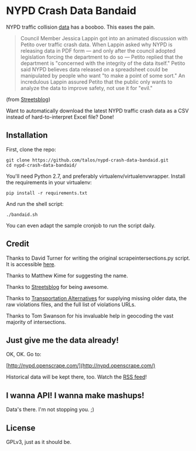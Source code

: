 # NYPD Crash Data Bandaid

NYPD traffic collision [data][] has a booboo. This eases the pain.

  [data]: http://www.nyc.gov/html/nypd/html/traffic_reports/motor_vehicle_accident_data.shtml

> Council Member Jessica Lappin got into an animated discussion with
> Petito over traffic crash data. When Lappin asked why NYPD is
> releasing data in PDF form — and only after the council adopted
> legislation forcing the department to do so — Petito replied that the
> department is "concerned with the integrity of the data itself."
> Petito said NYPD believes data released on a spreadsheet could be
> manipulated by people who want "to make a point of some sort." An
> incredulous Lappin assured Petito that the public only wants to
> analyze the data to improve safety, not use it for "evil."

(from [Streetsblog][])

  [Streetsblog]: http://www.streetsblog.org/2012/02/15/nypds-lax-crash-investigations-may-violate-state-law

Want to automatically download the latest NYPD traffic crash data as a
CSV instead of hard-to-interpret Excel file?  Done!

## Installation

First, clone the repo:

    git clone https://github.com/talos/nypd-crash-data-bandaid.git
    cd nypd-crash-data-bandaid/

You'll need Python 2.7, and preferably virtualenv/virtualenvwrapper.  Install
the requirements in your virtualenv:

    pip install -r requirements.txt

And run the shell script:

    ./bandaid.sh

You can even adapt the sample cronjob to run the script daily.

## Credit

Thanks to David Turner for writing the original scrapeintersections.py
script.  It is accessible [here](http://novalis.org/programs/scrapeintersections.txt).

Thanks to Matthew Kime for suggesting the name.

Thanks to [Streetsblog](http://www.streetsblog.org/) for being awesome.

Thanks to [Transportation Alternatives](http://www.transalt.org/) for supplying
missing older data, the raw violations files, and the full list of violations
URLs.

Thanks to Tom Swanson for his invaluable help in geocoding the vast majority of
intersections.

## Just give me the data already!

OK, OK.  Go to:

[http://nypd.openscrape.com/](http://nypd.openscrape.com/)

Historical data will be kept there, too.  Watch the [RSS feed][]!

  [RSS feed]: http://nypd.openscrape.com/data/feed.xml

## I wanna API! I wanna make mashups!

Data's there.  I'm not stopping you. ;)

## License

GPLv3, just as it should be.
